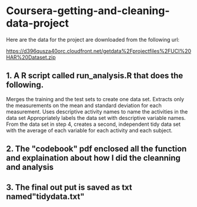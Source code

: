 # Coursera-getting-and-cleaning-data-project
Here are the data for the project are downloaded from the following url:

https://d396qusza40orc.cloudfront.net/getdata%2Fprojectfiles%2FUCI%20HAR%20Dataset.zip

## 1. A R script called run_analysis.R that does the following.

Merges the training and the test sets to create one data set.
Extracts only the measurements on the mean and standard deviation for each measurement.
Uses descriptive activity names to name the activities in the data set
Appropriately labels the data set with descriptive variable names.
From the data set in step 4, creates a second, independent tidy data set with the average of each variable for each activity and each subject.

## 2. The "codebook" pdf enclosed all the function and explaination about how I did the cleanning and analysis

## 3. The final out put is saved as txt named"tidydata.txt"

